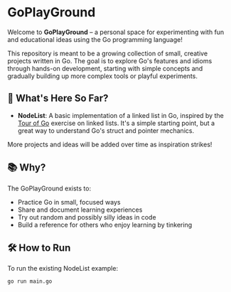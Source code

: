 # GoPlayGround

Welcome to **GoPlayGround** – a personal space for experimenting with fun and educational ideas using the Go programming language!

This repository is meant to be a growing collection of small, creative projects written in Go. The goal is to explore Go's features and idioms through hands-on development, starting with simple concepts and gradually building up more complex tools or playful experiments.

## 🚀 What's Here So Far?

- **NodeList**: A basic implementation of a linked list in Go, inspired by the [Tour of Go](https://go.dev/tour/generics/2) exercise on linked lists. It's a simple starting point, but a great way to understand Go's struct and pointer mechanics.

More projects and ideas will be added over time as inspiration strikes!

## 📚 Why?

The GoPlayGround exists to:

- Practice Go in small, focused ways
- Share and document learning experiences
- Try out random and possibly silly ideas in code
- Build a reference for others who enjoy learning by tinkering

## 🛠️ How to Run

To run the existing NodeList example:

```bash
go run main.go
